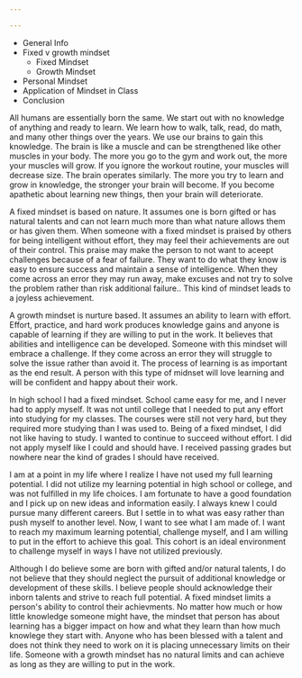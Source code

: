 ```yaml
---

---
```


* General Info
* Fixed v growth mindset
  * Fixed Mindset
  * Growth Mindset
* Personal Mindset
* Application of Mindset in Class
* Conclusion

All humans are essentially born the same. We start out with no knowledge of anything and ready to learn. We learn how to walk, talk, read, do math, and many other things over the years. We use our brains to gain this knowledge. The brain is like a muscle and can be strengthened like other muscles in your body. The more you go to the gym and work out, the more your muscles will grow. If you ignore the workout routine, your muscles will decrease size. The brain operates similarly. The more you try to learn and grow in knowledge, the stronger your brain will become. If you become apathetic about learning new things, then your brain will deteriorate.

A fixed mindset is based on nature. It assumes one is born gifted or has natural talents and can not learn much more than what nature allows them or has given them. When someone with a fixed mindset is praised by others for being intelligent without effort, they may feel their achievements are out of their control. This praise may make the person to not want to aceept challenges because of a fear of failure. They want to do what they know is easy to ensure success and maintain a sense of intelligence. When they come across an error they may run away, make excuses and not try to solve the problem rather than risk additional failure.. This kind of mindset leads to a joyless achievement.

A growth mindset is nurture based. It assumes an ability to learn with effort. Effort, practice, and hard work produces knowledge gains and anyone is capable of learning if they are willing to put in the work. It believes that abilities and intelligence can be developed. Someone with this mindset will embrace a challenge. If they come across an error they will struggle to solve the issue rather than avoid it. The process of learning is as important as the end result. A person with this type of midnset will love learning and will be confident and happy about their work.

In high school I had a fixed mindset. School came easy for me, and I never had to apply myself. It was not until college that I needed to put any effort into studying for my classes. The courses were still not very hard, but they required more studying than I was used to. Being of a fixed mindset, I did not like having to study.  I wanted to continue to succeed without effort. I did not apply myself like I could and should have. I received passing grades but nowhere near the kind of grades I should have received.

I am at a point in my life where I realize I have not used my full learning potential. I did not utilize my learning potential in high school or college, and was not fulfilled in my life choices. I am fortunate to have a good foundation and I pick up on new ideas and information easily. I always knew I could pursue many different careers. But I settle in to what was easy rather than push myself to another level. Now, I want to see what I am made of. I want to reach my maximum learning potential, challenge myself, and I am willing to put in the effort to achieve this goal. This cohort is an ideal environment to challenge myself in ways I have not utilized previously.

Although I do believe some are born with gifted and/or natural talents, I do not believe that they should neglect the pursuit of additional knowledge or development of these skills. I believe people should acknowledge their inborn talents and strive to reach full potential. A fixed mindset limits a person's ability to control their achievments. No matter how much or how little knowledge someone might have, the mindset that person has about learning has a bigger impact on how and what they learn than how much knowlege they start with. Anyone who has been blessed with a talent and does not think they need to work on it is placing unnecessary limits on their life. Someone with a growth mindset has no natural limits and can achieve as long as they are willing to put in the work.  
